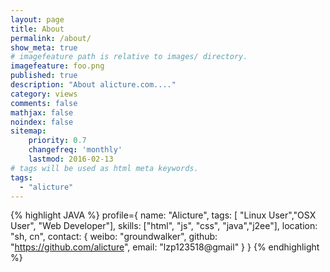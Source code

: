 ```yaml
---
layout: page
title: About
permalink: /about/
show_meta: true
# imagefeature path is relative to images/ directory.
imagefeature: foo.png
published: true
description: "About alicture.com...."
category: views
comments: false
mathjax: false
noindex: false
sitemap:
    priority: 0.7
    changefreq: 'monthly'
    lastmod: 2016-02-13
# tags will be used as html meta keywords.    
tags:
  - "alicture"
---
```


{% highlight JAVA %}
profile={
    name: "Alicture",
    tags: [ "Linux User","OSX User", 
    		"Web Developer"],
    skills: ["html", "js", "css", "java","j2ee"],
    location: "sh, cn",
    contact: {
        weibo: "groundwalker",
        github: "https://github.com/alicture",
        email: "lzp123518@gmail"
    }
}
{% endhighlight %}


